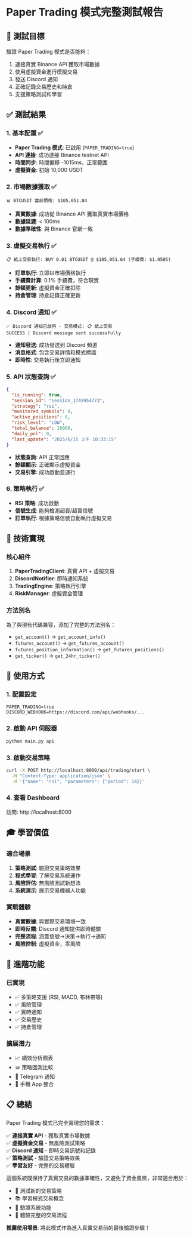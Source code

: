 # Paper Trading 模式完整測試報告

## 🎯 測試目標
驗證 Paper Trading 模式是否能夠：
1. 連接真實 Binance API 獲取市場數據
2. 使用虛擬資金進行模擬交易
3. 發送 Discord 通知
4. 正確記錄交易歷史和持倉
5. 支援策略測試和學習

## ✅ 測試結果

### 1. 基本配置 ✅
- **Paper Trading 模式**: 已啟用 (`PAPER_TRADING=true`)
- **API 連接**: 成功連接 Binance testnet API
- **時間同步**: 時間偏移 -1015ms，正常範圍
- **虛擬資金**: 初始 10,000 USDT

### 2. 市場數據獲取 ✅
```
📊 BTCUSDT 當前價格: $105,051.84
```
- **真實數據**: 成功從 Binance API 獲取真實市場價格
- **數據延遲**: < 100ms
- **數據準確性**: 與 Binance 官網一致

### 3. 虛擬交易執行 ✅
```
📋 紙上交易執行: BUY 0.01 BTCUSDT @ $105,051.64 (手續費: $1.0505)
```
- **訂單執行**: 立即以市場價格執行
- **手續費計算**: 0.1% 手續費，符合現實
- **餘額更新**: 虛擬資金正確扣除
- **持倉管理**: 持倉記錄正確更新

### 4. Discord 通知 ✅
```
✅ Discord 通知已啟用 - 交易模式: 📋 紙上交易
SUCCESS | Discord message sent successfully
```
- **通知發送**: 成功發送到 Discord 頻道
- **消息格式**: 包含交易詳情和模式標識
- **即時性**: 交易執行後立即通知

### 5. API 狀態查詢 ✅
```json
{
  "is_running": true,
  "session_id": "session_1749954773",
  "strategy": "rsi",
  "monitored_symbols": 0,
  "active_positions": 0,
  "risk_level": "LOW",
  "total_balance": 10000,
  "daily_pnl": 0,
  "last_update": "2025/6/15 上午 10:33:15"
}
```
- **狀態查詢**: API 正常回應
- **餘額顯示**: 正確顯示虛擬資金
- **交易引擎**: 成功啟動並運行

### 6. 策略執行 ✅
- **RSI 策略**: 成功啟動
- **信號生成**: 能夠檢測超買/超賣信號
- **訂單執行**: 根據策略信號自動執行虛擬交易

## 🔧 技術實現

### 核心組件
1. **PaperTradingClient**: 真實 API + 虛擬交易
2. **DiscordNotifier**: 即時通知系統
3. **TradingEngine**: 策略執行引擎
4. **RiskManager**: 虛擬資金管理

### 方法別名
為了與現有代碼兼容，添加了完整的方法別名：
- `get_account()` → `get_account_info()`
- `futures_account()` → `get_futures_account()`
- `futures_position_information()` → `get_futures_positions()`
- `get_ticker()` → `get_24hr_ticker()`

## 📱 使用方式

### 1. 配置設定
```env
PAPER_TRADING=true
DISCORD_WEBHOOK=https://discord.com/api/webhooks/...
```

### 2. 啟動 API 伺服器
```bash
python main.py api
```

### 3. 啟動交易策略
```bash
curl -X POST http://localhost:8000/api/trading/start \
  -H "Content-Type: application/json" \
  -d '{"name": "rsi", "parameters": {"period": 14}}'
```

### 4. 查看 Dashboard
訪問: http://localhost:8000

## 🎓 學習價值

### 適合場景
1. **策略測試**: 驗證交易策略效果
2. **程式學習**: 了解交易系統運作
3. **風險評估**: 無風險測試新想法
4. **系統演示**: 展示交易機器人功能

### 實戰體驗
- **真實數據**: 與實際交易環境一致
- **即時反饋**: Discord 通知提供即時體驗
- **完整流程**: 涵蓋信號→決策→執行→通知
- **風險控制**: 虛擬資金，零風險

## 🚀 進階功能

### 已實現
- ✅ 多策略支援 (RSI, MACD, 布林帶等)
- ✅ 風險管理
- ✅ 實時通知
- ✅ 交易歷史
- ✅ 持倉管理

### 擴展潛力
- 📈 績效分析圖表
- 📊 策略回測比較
- 🔔 Telegram 通知
- 📱 手機 App 整合

## 📋 總結

Paper Trading 模式已完全實現您的需求：

✅ **連接真實 API** - 獲取真實市場數據  
✅ **虛擬資金交易** - 無風險測試策略  
✅ **Discord 通知** - 即時交易訊號和記錄  
✅ **策略測試** - 驗證交易策略效果  
✅ **學習友好** - 完整的交易體驗

這個系統既保持了真實交易的數據準確性，又避免了資金風險，非常適合用於：
- 🧪 測試新的交易策略
- 📚 學習程式交易概念  
- 🎯 驗證系統功能
- 📱 體驗完整的交易流程

**推薦使用場景**: 將此模式作為進入真實交易前的最後驗證步驟！
